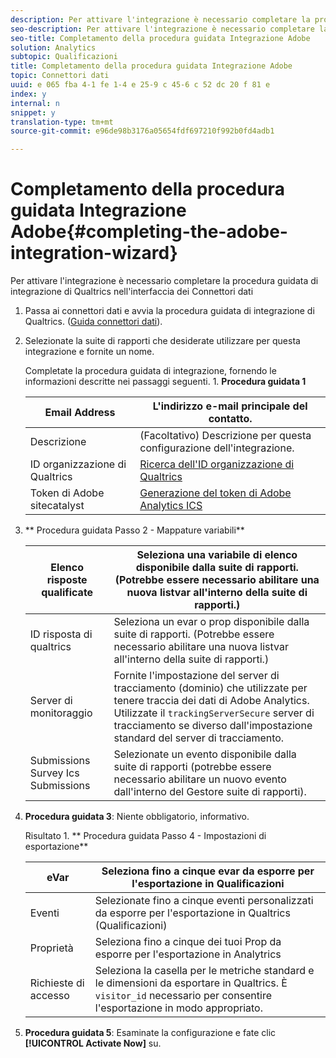 ```yaml
---
description: Per attivare l'integrazione è necessario completare la procedura guidata di integrazione di Qualtrics nell'interfaccia dei Connettori dati
seo-description: Per attivare l'integrazione è necessario completare la procedura guidata di integrazione di Qualtrics nell'interfaccia dei Connettori dati
seo-title: Completamento della procedura guidata Integrazione Adobe
solution: Analytics
subtopic: Qualificazioni
title: Completamento della procedura guidata Integrazione Adobe
topic: Connettori dati
uuid: e 065 fba 4-1 fe 1-4 e 25-9 c 45-6 c 52 dc 20 f 81 e
index: y
internal: n
snippet: y
translation-type: tm+mt
source-git-commit: e96de98b3176a05654fdf697210f992b0fd4adb1

---
```



# Completamento della procedura guidata Integrazione Adobe{#completing-the-adobe-integration-wizard}

Per attivare l'integrazione è necessario completare la procedura guidata di integrazione di Qualtrics nell'interfaccia dei Connettori dati

1. Passa ai connettori dati e avvia la procedura guidata di integrazione di Qualtrics. ([Guida connettori dati](http://microsite.omniture.com/t2/help/en_US/genesis/)).
1. Selezionate la suite di rapporti che desiderate utilizzare per questa integrazione e fornite un nome.

   Completate la procedura guidata di integrazione, fornendo le informazioni descritte nei passaggi seguenti. 1. **Procedura guidata 1**

   | Email Address | L'indirizzo e-mail principale del contatto. |
   |---|---|
   | Descrizione | (Facoltativo) Descrizione per questa configurazione dell'integrazione. |
   | ID organizzazione di Qualtrics | [Ricerca dell'ID organizzazione di Qualtrics](../../qualtrics-overview/qualtrics-org-id.md#task-47ea30d6dcd24893986a5e5b8dcf5e96) |
   | Token di Adobe sitecatalyst | [Generazione del token di Adobe Analytics ICS](../../qualtrics-overview/qualtrics-token.md#task-e32eacbc91614008b84e6b2f0b92d372) |

1. ** Procedura guidata Passo 2 - Mappature variabili**

   | Elenco risposte qualificate | Seleziona una variabile di elenco disponibile dalla suite di rapporti. (Potrebbe essere necessario abilitare una nuova listvar all'interno della suite di rapporti.) |
   |---|---|
   | ID risposta di qualtrics | Seleziona un evar o prop disponibile dalla suite di rapporti. (Potrebbe essere necessario abilitare una nuova listvar all'interno della suite di rapporti.) |
   | Server di monitoraggio | Fornite l'impostazione del server di tracciamento (dominio) che utilizzate per tenere traccia dei dati di Adobe Analytics. Utilizzate il `trackingServerSecure` server di tracciamento se diverso dall'impostazione standard del server di tracciamento. |
   | Submissions Survey Ics Submissions | Selezionate un evento disponibile dalla suite di rapporti (potrebbe essere necessario abilitare un nuovo evento dall'interno del Gestore suite di rapporti). |

1. **Procedura guidata 3**: Niente obbligatorio, informativo.

   Risultato 1. ** Procedura guidata Passo 4 - Impostazioni di esportazione**

   | eVar | Seleziona fino a cinque evar da esporre per l'esportazione in Qualificazioni |
   |---|---|
   | Eventi | Selezionate fino a cinque eventi personalizzati da esporre per l'esportazione in Qualtrics (Qualificazioni) |
   | Proprietà | Seleziona fino a cinque dei tuoi Prop da esporre per l'esportazione in Analytrics |
   | Richieste di accesso | Seleziona la casella per le metriche standard e le dimensioni da esportare in Qualtrics. È `visitor_id` necessario per consentire l'esportazione in modo appropriato. |

1. **Procedura guidata 5**: Esaminate la configurazione e fate clic **[!UICONTROL Activate Now]** su.
